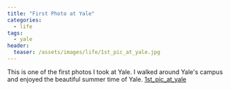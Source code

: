 ```yaml
---
title: "First Photo at Yale"
categories:
  - life
tags:
  - yale
header:
  teaser: /assets/images/life/1st_pic_at_yale.jpg
---
```


This is one of the first photos I took at Yale. I walked around Yale's campus and enjoyed the beautiful summer time of Yale.
[1st_pic_at_yale](/assets/images/life/1st_pic_at_yale.jpg)